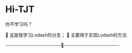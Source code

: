 # Hi-TJT
你不学习吗？


🥐 这是我学习Lodash的分支；
🍑 主要用于实现Lodash的方法

---------------------------🎃---------------------------
